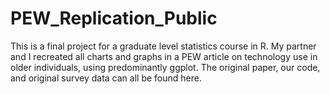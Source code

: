 # PEW_Replication_Public

This is a final project for a graduate level statistics course in R.
My partner and I recreated all charts and graphs in a PEW article on technology use in older individuals, using predominantly ggplot. The original paper, our code, and original survey data can all be found here.

